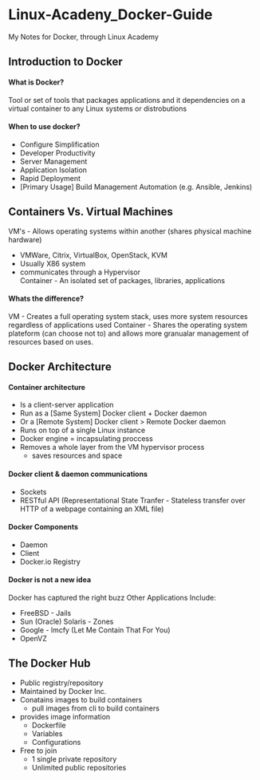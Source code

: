 # Linux-Acadeny_Docker-Guide
My Notes for Docker, through Linux Academy

## Introduction to Docker

#### What is Docker?
Tool or set of tools that packages applications and it dependencies on a virtual container to any Linux systems or distrobutions

#### When to use docker?
 * Configure Simplification
 * Developer Productivity
 * Server Management 
 * Application Isolation
 * Rapid Deployment
 * [Primary Usage] Build Management Automation (e.g. Ansible, Jenkins)

## Containers Vs. Virtual Machines
VM's - Allows operating systems within another (shares physical machine hardware)
 * VMWare, Citrix, VirtualBox, OpenStack, KVM
 * Usually X86 system 
 * communicates through a Hypervisor  
Container - An isolated set of packages, libraries, applications

#### Whats the difference?
VM - Creates a full operating system stack, uses more system resources regardless of applications used
Container - Shares the operating system plateform (can choose not to) and allows more granualar management of resources based on uses.

## Docker Architecture

#### Container architecture
   * Is a client-server application
   * Run as a [Same System] Docker client + Docker daemon
   * Or a [Remote System] Docker client > Remote Docker daemon
   * Runs on top of a single Linux instance
   * Docker engine = incapsulating proccess
   * Removes a whole layer from the VM hypervisor process
      * saves resources and space
    
#### Docker client & daemon communications
   * Sockets
   * RESTful API (Representational State Tranfer - Stateless transfer over HTTP of a webpage containing an XML file)
    
#### Docker Components
   * Daemon
   * Client
   * Docker.io Registry
    
#### Docker is not a new idea
Docker has captured the right buzz
Other Applications Include:
   * FreeBSD - Jails
   * Sun (Oracle) Solaris - Zones
   * Google - lmcfy (Let Me Contain That For You)
   * OpenVZ
     
## The Docker Hub
  * Public registry/repository
  * Maintained by Docker Inc.
  * Conatains images to build containers
    * pull images from cli to build containers
  * provides image information
    * Dockerfile
    * Variables
    * Configurations
  * Free to join
    * 1 single private repository
    * Unlimited public repositories
    
